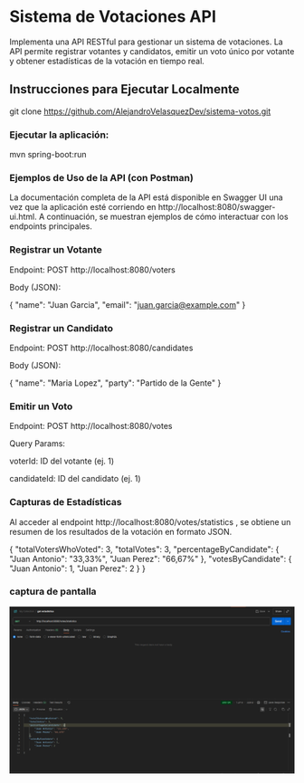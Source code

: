 # Sistema de Votaciones API
Implementa una API RESTful para gestionar un sistema de votaciones. 
La API permite registrar votantes y candidatos, emitir un voto único por votante y obtener estadísticas de la votación en tiempo real.


## Instrucciones para Ejecutar Localmente
git clone https://github.com/AlejandroVelasquezDev/sistema-votos.git

### Ejecutar la aplicación:
mvn spring-boot:run

### Ejemplos de Uso de la API (con Postman)

La documentación completa de la API está disponible en Swagger UI una vez que la aplicación esté corriendo en http://localhost:8080/swagger-ui.html. 
A continuación, se muestran ejemplos de cómo interactuar con los endpoints principales.

### Registrar un Votante
Endpoint: POST http://localhost:8080/voters

Body (JSON):

{
"name": "Juan Garcia",
"email": "juan.garcia@example.com"
}

### Registrar un Candidato
Endpoint: POST http://localhost:8080/candidates

Body (JSON):

{
"name": "Maria Lopez",
"party": "Partido de la Gente"
}

### Emitir un Voto
Endpoint: POST http://localhost:8080/votes

Query Params:

voterId: ID del votante (ej. 1)

candidateId: ID del candidato (ej. 1)

### Capturas de Estadísticas

Al acceder al endpoint http://localhost:8080/votes/statistics ,  se obtiene un resumen de los resultados de la votación en formato JSON.

{
"totalVotersWhoVoted": 3,
"totalVotes": 3,
"percentageByCandidate": {
"Juan Antonio": "33,33%",
"Juan Perez": "66,67%"
},
"votesByCandidate": {
"Juan Antonio": 1,
"Juan Perez": 2
}
}


### captura de pantalla

![Captura de pantalla de estadísticas en Postman](docs/images/capture-postman-estadisticas.png)


